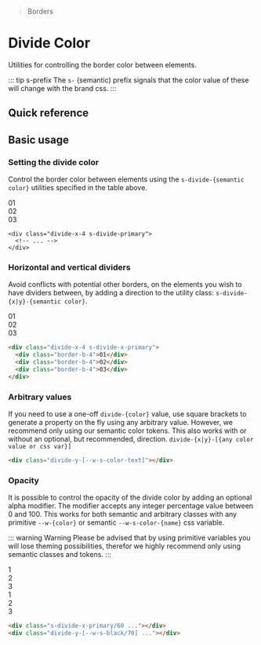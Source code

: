 > Borders

# Divide Color
Utilities for controlling the border color between elements.

::: tip s-prefix
The `s-` (semantic) prefix signals that the color value of these will change with the brand css.
:::

## Quick reference

<divide-color-table />

## Basic usage

### Setting the divide color
Control the border color between elements using the `s-divide-{semantic color}` utilities specified in the table above.

<example-container>
  <div class="flex justify-items-stretch rounded-8 divide-x-4 s-divide-primary w-full">
    <div class="p-24 flex-1 text-center ex-font-dark">01</div>
    <div class="p-24 flex-1 text-center ex-font-dark">02</div>
    <div class="p-24 flex-1 text-center ex-font-dark">03</div>
  </div>
</example-container>

```html{1}
<div class="divide-x-4 s-divide-primary">
  <!-- ... -->
</div>
```

### Horizontal and vertical dividers

Avoid conflicts with potential other borders, on the elements you wish to have dividers between,
by adding a direction to the utility class: `s-divide-{x|y}-{semantic color}`.

<example-container>
  <div class="flex justify-items-stretch rounded-8 divide-x-4 s-divide-x-primary w-full">
    <div class="p-24 flex-1 text-center border-b-4 ex-font-dark">01</div>
    <div class="p-24 flex-1 text-center border-b-4 ex-font-dark">02</div>
    <div class="p-24 flex-1 text-center border-b-4 ex-font-dark">03</div>
  </div>
</example-container>

```html
<div class="divide-x-4 s-divide-x-primary">
  <div class="border-b-4">01</div>
  <div class="border-b-4">02</div>
  <div class="border-b-4">03</div>
</div>
```

### Arbitrary values
If you need to use a one-off `divide-{color}` value, use square brackets to generate a property on the fly using any arbitrary value.
However, we recommend only using our semantic color tokens.
This also works with or without an optional, but recommended, direction.
`divide-{x|y}-[{any color value or css var}]`

```html
<div class="divide-y-[--w-s-color-text]"></div>
```

### Opacity
It is possible to control the opacity of the divide color by adding an optional alpha modifier.
The modifier accepts any integer percentage value between 0 and 100.
This works for both semantic and arbitrary classes with any primitive `--w-{color}` or semantic `--w-s-color-{name}` css variable.

::: warning Warning
Please be advised that by using primitive variables you will lose theming possibilities, therefor we highly recommend only using semantic classes and tokens.
:::

<example-container class="bg-center bg-[url(./50s-scientists.jpg)]">
  <div class="flex justify-items-stretch rounded-8 divide-x-8 s-divide-x-primary/50 w-full s-bg/60 backdrop-blur-m mb-24">
    <div class="p-24 flex-1 text-center">1</div>
    <div class="p-24 flex-1 text-center">2</div>
    <div class="p-24 flex-1 text-center">3</div>
  </div>
  <div class="rounded-8 divide-y-4 divide-y-[--w-black/50] w-full s-bg/60 backdrop-blur-m">
    <div class="px-24 py-8 text-center">1</div>
    <div class="px-24 py-8 text-center">2</div>
    <div class="px-24 py-8 text-center">3</div>
  </div>
</example-container>

```html
<div class="s-divide-x-primary/60 ..."></div>
<div class="divide-y-[--w-s-black/70] ..."></div>
```
